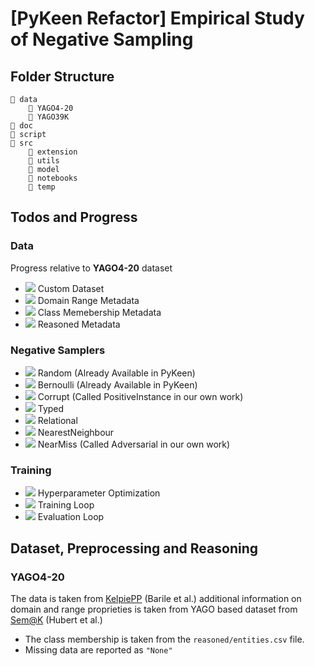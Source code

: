 # [PyKeen Refactor] Empirical Study of Negative Sampling

## Folder Structure

```
📁 data
    📁 YAGO4-20
    📁 YAGO39K   
📁 doc          
📁 script       
📁 src          
    📁 extension
    📁 utils
    📁 model
    📁 notebooks
    📁 temp
```

## Todos and Progress

### Data

Progress relative to **YAGO4-20** dataset

- ![](https://geps.dev/progress/100) Custom Dataset
- ![](https://geps.dev/progress/100) Domain Range Metadata
- ![](https://geps.dev/progress/100) Class Memebership Metadata
- ![](https://geps.dev/progress/0) Reasoned Metadata

### Negative Samplers

- ![](https://geps.dev/progress/100) Random (Already Available in PyKeen)
- ![](https://geps.dev/progress/100) Bernoulli (Already Available in PyKeen)
- ![](https://geps.dev/progress/90) Corrupt (Called PositiveInstance in our own work)
- ![](https://geps.dev/progress/90) Typed
- ![](https://geps.dev/progress/90) Relational
- ![](https://geps.dev/progress/10) NearestNeighbour 
- ![](https://geps.dev/progress/0) NearMiss (Called Adversarial in our own work)


### Training 

- ![](https://geps.dev/progress/0) Hyperparameter Optimization
- ![](https://geps.dev/progress/0) Training Loop
- ![](https://geps.dev/progress/0) Evaluation Loop




## Dataset, Preprocessing and Reasoning

### YAGO4-20

The data is taken from [KelpiePP](https://github.com/rbarile17/kelpiePP) (Barile et al.) additional information on domain and range proprieties is taken from YAGO based dataset from [Sem@K](https://github.com/nicolas-hbt/benchmark-sematk) (Hubert et al.)

- The class membership is taken from the `reasoned/entities.csv` file. 
- Missing data are reported as `"None"`


